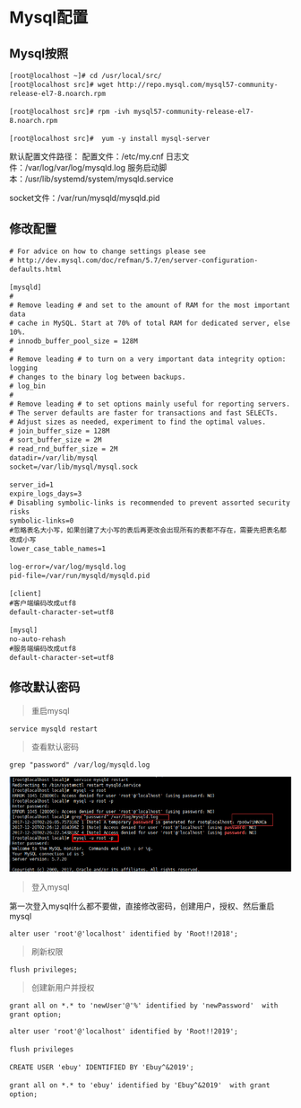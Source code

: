 # Mysql配置

## Mysql按照

```shell
[root@localhost ~]# cd /usr/local/src/
[root@localhost src]# wget http://repo.mysql.com/mysql57-community-release-el7-8.noarch.rpm 

[root@localhost src]# rpm -ivh mysql57-community-release-el7-8.noarch.rpm 

[root@localhost src]#  yum -y install mysql-server 

```

默认配置文件路径： 
配置文件：/etc/my.cnf 
日志文件：/var/log/var/log/mysqld.log 
服务启动脚本：/usr/lib/systemd/system/mysqld.service 

socket文件：/var/run/mysqld/mysqld.pid



## 修改配置

```properties
# For advice on how to change settings please see
# http://dev.mysql.com/doc/refman/5.7/en/server-configuration-defaults.html

[mysqld]
#
# Remove leading # and set to the amount of RAM for the most important data
# cache in MySQL. Start at 70% of total RAM for dedicated server, else 10%.
# innodb_buffer_pool_size = 128M
#
# Remove leading # to turn on a very important data integrity option: logging
# changes to the binary log between backups.
# log_bin
#
# Remove leading # to set options mainly useful for reporting servers.
# The server defaults are faster for transactions and fast SELECTs.
# Adjust sizes as needed, experiment to find the optimal values.
# join_buffer_size = 128M
# sort_buffer_size = 2M
# read_rnd_buffer_size = 2M
datadir=/var/lib/mysql
socket=/var/lib/mysql/mysql.sock

server_id=1
expire_logs_days=3
# Disabling symbolic-links is recommended to prevent assorted security risks
symbolic-links=0
#忽略表名大小写，如果创建了大小写的表后再更改会出现所有的表都不存在，需要先把表名都改成小写
lower_case_table_names=1

log-error=/var/log/mysqld.log
pid-file=/var/run/mysqld/mysqld.pid

[client]
#客户端编码改成utf8
default-character-set=utf8

[mysql]
no-auto-rehash
#服务端编码改成utf8
default-character-set=utf8

```

## 修改默认密码

> 重启mysql

```shell
service mysqld restart
```

> 查看默认密码

```shell
grep "password" /var/log/mysqld.log 
```

![mysql默认密码](./images/mysql_password.png)

> 登入mysql

第一次登入mysql什么都不要做，直接修改密码，创建用户，授权、然后重启mysql

```shell
alter user 'root'@'localhost' identified by 'Root!!2018';  
```

> 刷新权限

```shell
flush privileges;
```

> 创建新用户并授权

```shell
grant all on *.* to 'newUser'@'%' identified by 'newPassword'  with grant option;
```





```shell
alter user 'root'@'localhost' identified by 'Root!!2019';  

flush privileges 

CREATE USER 'ebuy' IDENTIFIED BY 'Ebuy^&2019';

grant all on *.* to 'ebuy' identified by 'Ebuy^&2019'  with grant option;


```

